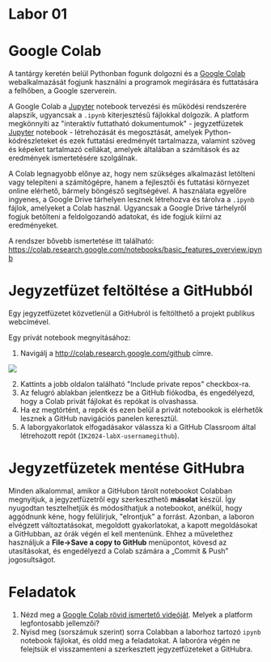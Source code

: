 # Labor 01

# Google Colab 

A tantárgy keretén belül Pythonban fogunk dolgozni és a [Google Colab](https://colab.research.google.com) webalkalmazását fogjunk használni a programok megírására és futtatására a felhőben, a Google szerverein.

A Google Colab a [Jupyter](https://jupyter.org)  notebook tervezési és működési rendszerére alapszik, ugyancsak a `.ipynb` kiterjesztésű fájlokkal dolgozik.  A platform megkönnyíti az "interaktív futtatható dokumentumok" - jegyzetfüzetek [Jupyter](https://jupyter.org) notebook - létrehozását és megosztását, amelyek  Python-kódrészleteket és ezek futtatási eredményét tartalmazza, valamint szöveg és képeket tartalmazó cellákat, amelyek általában a számítások és az eredmények ismertetésére szolgálnak. 

A Colab legnagyobb előnye az, hogy nem szükséges alkalmazást letölteni vagy telepíteni a számítógépre, hanem a fejlesztői és futtatási környezet online elérhető, bármely böngésző segítségével. A használata egyelőre ingyenes, a Google Drive tárhelyen lesznek létrehozva és tárolva a `.ipynb` fájlok, amelyeket a Colab használ. Ugyancsak a Google Drive tárhelyről fogjuk betölteni a feldolgozandó adatokat, és ide fogjuk kiírni az eredményeket.

A rendszer bővebb ismertetése itt található: https://colab.research.google.com/notebooks/basic_features_overview.ipynb 

# Jegyzetfüzet feltöltése a GitHubból 

Egy  jegyzetfüzetet közvetlenül a GitHubról is feltölthető a projekt publikus webcímével. 

Egy privát notebook megnyitásához: 

1. Navigálj a http://colab.research.google.com/github címre. 

![](https://miro.medium.com/max/1400/0*Ys5wViSUyBGmawO6.png) 

2. Kattints a jobb oldalon található  "Include private repos" checkbox-ra. 
3. Az felugró ablakban jelentkezz be a GitHub fiókodba, és engedélyezd, hogy a Colab privát fájlokat és repókat is olvashassa. 
4. Ha ez megtörtént, a repók és ezen belül a privát notebookok is elérhetők lesznek a GitHub navigációs panelen keresztül. 
5. A laborgyakorlatok elfogadásakor válassza ki a GitHub Classroom által létrehozott repót (`IK2024-labX-usernamegithub`). 

# Jegyzetfüzetek mentése GitHubra 

Minden alkalommal, amikor a GitHubon tárolt notebookot Colabban megnyitjuk, a jegyzetfüzetről egy szerkeszthető **másolat** készül. Így nyugodtan tesztelhetjük és módosíthatjuk a notebookot, anélkül, hogy aggódnunk kéne, hogy  felülírjuk, "elrontjuk" a forrást. Azonban, a laboron elvégzett változtatásokat, megoldott gyakorlatokat, a kapott megoldásokat a GitHubban, az órák végén el kell mentenünk. Ehhez a művelethez használjuk a **File→Save a copy to GitHub** menüpontot, kövesd az utasításokat, és engedélyezd a Colab számára a „Commit & Push” jogosultságot. 

# Feladatok 
1. Nézd meg a [Google Colab rövid ismertető videóját](https://www.youtube.com/watch?v=inN8seMm7UI&t=2s). Melyek a platform legfontosabb jellemzői?
2. Nyisd meg (sorszámuk szerint) sorra Colabban a laborhoz tartozó `ipynb` notebook fájlokat, és oldd meg a feladatokat. A laboróra végén ne felejtsük el visszamenteni a szerkesztett jegyzetfüzeteket a GitHubra.
